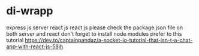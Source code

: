 # di-wrapp
express js server
react js react js
please check the package.json file on both server and react
don't forget to install node modules
prefer to this tutorial https://dev.to/captainpandaz/a-socket-io-tutorial-that-isn-t-a-chat-app-with-react-js-58jh

